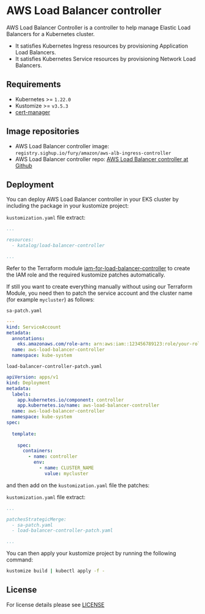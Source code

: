 # AWS Load Balancer controller

<!-- <KFD-DOCS> -->

AWS Load Balancer Controller is a controller to help manage Elastic Load Balancers for a Kubernetes cluster.

- It satisfies Kubernetes Ingress resources by provisioning Application Load Balancers.
- It satisfies Kubernetes Service resources by provisioning Network Load Balancers.

## Requirements

- Kubernetes >= `1.22.0`
- Kustomize >= `v3.5.3`
- [cert-manager][cert-manager]

## Image repositories

- AWS Load Balancer controller image: `registry.sighup.io/fury/amazon/aws-alb-ingress-controller`
- AWS Load Balancer controller repo: [AWS Load Balancer controller at Github][github]

## Deployment

You can deploy AWS Load Balancer controller in your EKS cluster by including the package in your kustomize project:

`kustomization.yaml` file extract:

```yaml
...

resources:
  - katalog/load-balancer-controller

...
```

Refer to the Terraform module [iam-for-load-balancer-controller](../../modules/iam-for-load-balancer-controller) to create the IAM role and the required kustomize patches automatically.

If still you want to create everything manually without using our Terraform Module, you need then to patch the service account and the cluster name (for example `mycluster`) as follows:

`sa-patch.yaml`

```yaml
---
kind: ServiceAccount
metadata:
  annotations:
    eks.amazonaws.com/role-arn: arn:aws:iam::123456789123:role/your-role-name
  name: aws-load-balancer-controller
  namespace: kube-system
```

`load-balancer-controller-patch.yaml`

```yaml
apiVersion: apps/v1
kind: Deployment
metadata:
  labels:
    app.kubernetes.io/component: controller
    app.kubernetes.io/name: aws-load-balancer-controller
  name: aws-load-balancer-controller
  namespace: kube-system
spec:
  
  template:
   
    spec:
      containers:
        - name: controller
          env:
            - name: CLUSTER_NAME
              value: mycluster
```

and then add on the `kustomization.yaml` file the patches:

`kustomization.yaml` file extract:

```yaml
...

patchesStrategicMerge:
  - sa-patch.yaml
  - load-balancer-controller-patch.yaml

...
```

You can then apply your kustomize project by running the following command:

```bash
kustomize build | kubectl apply -f -
```

<!-- Links -->

[cert-manager]: https://github.com/sighupio/fury-kubernetes-ingress/tree/master/katalog/cert-manager
[github]: https://github.com/kubernetes-sigs/aws-load-balancer-controller/

<!-- </KFD-DOCS> -->

## License

For license details please see [LICENSE](../../LICENSE)

